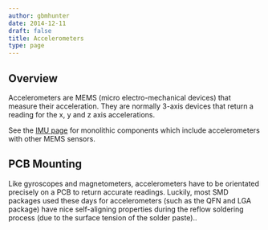 ```yaml
---
author: gbmhunter
date: 2014-12-11
draft: false
title: Accelerometers
type: page
---
```


## Overview

Accelerometers are MEMS (micro electro-mechanical devices) that measure their acceleration. They are normally 3-axis devices that return a reading for the x, y and z axis accelerations.

See the [IMU page](/electronics/components/sensors/inertial-measurement-units-imus) for monolithic components which include accelerometers with other MEMS sensors.

## PCB Mounting

Like gyroscopes and magnetometers, accelerometers have to be orientated precisely on a PCB to return accurate readings. Luckily, most SMD packages used these days for accelerometers (such as the QFN and LGA package) have nice self-aligning properties during the reflow soldering process (due to the surface tension of the solder paste)..
